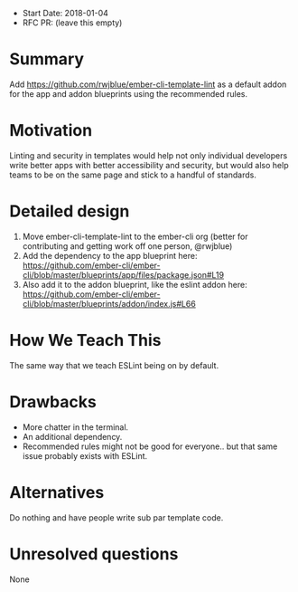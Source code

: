 - Start Date: 2018-01-04
- RFC PR: (leave this empty)

# Summary

Add https://github.com/rwjblue/ember-cli-template-lint as a default addon for the app and addon blueprints using the recommended rules.

# Motivation

Linting and security in templates would help not only individual developers write better apps with better accessibility and security, but would also help teams to be on the same page and stick to a handful of standards.

# Detailed design

1. Move ember-cli-template-lint to the ember-cli org (better for contributing and getting work off one person, @rwjblue)
2. Add the dependency to the app blueprint here: https://github.com/ember-cli/ember-cli/blob/master/blueprints/app/files/package.json#L19
3. Also add it to the addon blueprint, like the eslint addon here: https://github.com/ember-cli/ember-cli/blob/master/blueprints/addon/index.js#L66

# How We Teach This

The same way that we teach ESLint being on by default.

# Drawbacks

- More chatter in the terminal.
- An additional dependency.
- Recommended rules might not be good for everyone.. but that same issue probably exists with ESLint.

# Alternatives

Do nothing and have people write sub par template code.

# Unresolved questions

None
